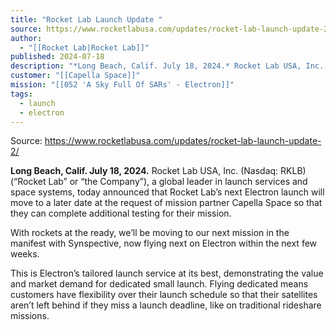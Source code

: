 ```yaml
---
title: "Rocket Lab Launch Update "
source: https://www.rocketlabusa.com/updates/rocket-lab-launch-update-2/
author:
  - "[[Rocket Lab|Rocket Lab]]"
published: 2024-07-18
description: "*Long Beach, Calif. July 18, 2024.* Rocket Lab USA, Inc. (Nasdaq: RKLB) (“Rocket Lab” or “the Company”), a global leader in launch services and space systems, today announced that Rocket Lab’s next Electron launch will move to a later date at the request of mission partner Capella Space so that they can complete additional testing for their mission."
customer: "[[Capella Space]]"
mission: "[[052 'A Sky Full Of SARs' - Electron]]"
tags:
  - launch
  - electron
---
```


Source: https://www.rocketlabusa.com/updates/rocket-lab-launch-update-2/

**Long Beach, Calif. July 18, 2024.** Rocket Lab USA, Inc. (Nasdaq: RKLB) (“Rocket Lab” or “the Company”), a global leader in launch services and space systems, today announced that Rocket Lab’s next Electron launch will move to a later date at the request of mission partner Capella Space so that they can complete additional testing for their mission.

With rockets at the ready, we’ll be moving to our next mission in the manifest with Synspective, now flying next on Electron within the next few weeks.

This is Electron’s tailored launch service at its best, demonstrating the value and market demand for dedicated small launch. Flying dedicated means customers have flexibility over their launch schedule so that their satellites aren’t left behind if they miss a launch deadline, like on traditional rideshare missions.
